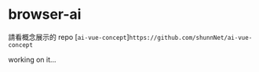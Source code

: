 # browser-ai
請看概念展示的 repo [`ai-vue-concept`]`https://github.com/shunnNet/ai-vue-concept`

working on it...

